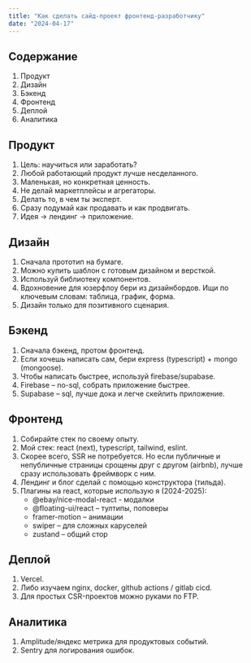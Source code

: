 ```yaml
---
title: "Как сделать сайд-проект фронтенд-разработчику"
date: "2024-04-17"
---
```


## Содержание

1. Продукт
2. Дизайн
3. Бэкенд
4. Фронтенд
5. Деплой
6. Аналитика

## Продукт

1. Цель: научиться или заработать?
2. Любой работающий продукт лучше несделанного.
3. Маленькая, но конкретная ценность.
4. Не делай маркетплейсы и агрегаторы.
5. Делать то, в чем ты эксперт.
6. Сразу подумай как продавать и как продвигать.
7. Идея -> лендинг -> приложение.

## Дизайн

1. Сначала прототип на бумаге.
2. Можно купить шаблон с готовым дизайном и версткой.
3. Используй библиотеку компонентов.
4. Вдохновение для юзерфлоу бери из дизайнбордов. Ищи по ключевым словам: таблица, график, форма.
5. Дизайн только для позитивного сценария.

## Бэкенд

1. Сначала бэкенд, протом фронтенд.
2. Если хочешь написать сам, бери express (typescript) + mongo (mongoose).
3. Чтобы написать быстрее, используй firebase/supabase.
4. Firebase – no-sql, собрать приложение быстрее.
5. Supabase – sql, лучше дока и легче скейлить приложение.

## Фронтенд

1. Cобирайте стек по своему опыту.
2. Мой стек: react (next), typescript, tailwind, eslint.
3. Скорее всего, SSR не потребуется. Но если публичные и непубличные страницы срощены друг с другом (airbnb), лучше сразу использовать фреймворк с ним.
4. Лендинг и блог сделай с помощью конструктора (тильда).
5. Плагины на react, которые использую я (2024-2025):
   - @ebay/nice-modal-react - модалки
   - @floating-ui/react – тултипы, поповеры
   - framer-motion – анимации
   - swiper – для сложных каруселей
   - zustand – общий стор

## Деплой

1. Vercel.
2. Либо изучаем nginx, docker, github actions / gitlab cicd.
3. Для простых CSR-проектов можно руками по FTP.

## Аналитика

1. Amplitude/яндекс метрика для продуктовых событий.
2. Sentry для логирования ошибок.
